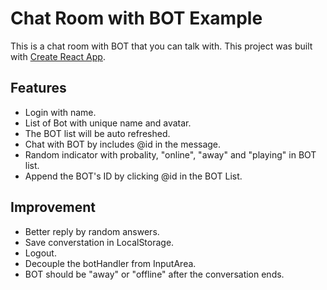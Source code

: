 # Chat Room with BOT Example

This is a chat room with BOT that you can talk with.
This project was built with [Create React App](https://github.com/facebookincubator/create-react-app).

## Features
* Login with name.
* List of Bot with unique name and avatar.
* The BOT list will be auto refreshed.
* Chat with BOT by includes @id in the message.
* Random indicator with probality, "online", "away" and "playing" in BOT list.
* Append the BOT's ID by clicking @id in the BOT List.


## Improvement
* Better reply by random answers.
* Save converstation in LocalStorage.
* Logout.
* Decouple the botHandler from InputArea.
* BOT should be "away" or "offline" after the conversation ends.
